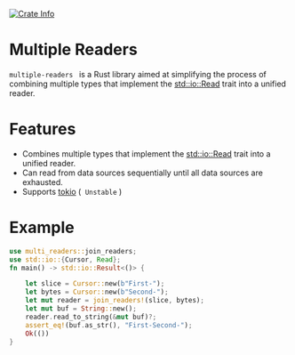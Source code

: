 <p>
    <a href="https://crates.io/crates/multi-readers">
    	<img alt="Crate Info" src="https://img.shields.io/crates/v/multi-readers.svg"/>
    </a>
</p>

# Multiple Readers

`multiple-readers ` is a Rust library aimed at simplifying the process of combining multiple types that implement the [std::io::Read](https://doc.rust-lang.org/stable/std/io/trait.Read.html)  trait into a unified reader.

# Features

- Combines multiple types that implement the [std::io::Read](https://doc.rust-lang.org/stable/std/io/trait.Read.html) trait into a unified reader.
- Can read from data sources sequentially until all data sources are exhausted.
- Supports [tokio](https://crates.io/crates/tokio) (` Unstable` )

# Example

```rust
use multi_readers::join_readers;
use std::io::{Cursor, Read};
fn main() -> std::io::Result<()> {

    let slice = Cursor::new(b"First-");
    let bytes = Cursor::new(b"Second-");
    let mut reader = join_readers!(slice, bytes);
    let mut buf = String::new();
    reader.read_to_string(&mut buf)?;
    assert_eq!(buf.as_str(), "First-Second-");
    Ok(())
}

```
